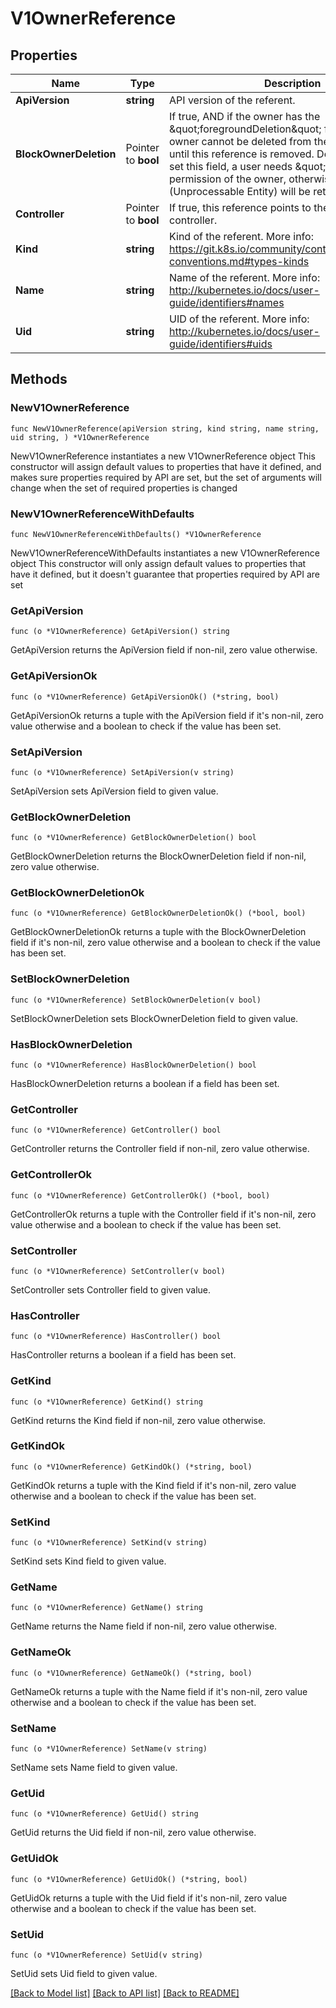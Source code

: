 # V1OwnerReference

## Properties

Name | Type | Description | Notes
------------ | ------------- | ------------- | -------------
**ApiVersion** | **string** | API version of the referent. | 
**BlockOwnerDeletion** | Pointer to **bool** | If true, AND if the owner has the \&quot;foregroundDeletion\&quot; finalizer, then the owner cannot be deleted from the key-value store until this reference is removed. Defaults to false. To set this field, a user needs \&quot;delete\&quot; permission of the owner, otherwise 422 (Unprocessable Entity) will be returned. | [optional] 
**Controller** | Pointer to **bool** | If true, this reference points to the managing controller. | [optional] 
**Kind** | **string** | Kind of the referent. More info: https://git.k8s.io/community/contributors/devel/api-conventions.md#types-kinds | 
**Name** | **string** | Name of the referent. More info: http://kubernetes.io/docs/user-guide/identifiers#names | 
**Uid** | **string** | UID of the referent. More info: http://kubernetes.io/docs/user-guide/identifiers#uids | 

## Methods

### NewV1OwnerReference

`func NewV1OwnerReference(apiVersion string, kind string, name string, uid string, ) *V1OwnerReference`

NewV1OwnerReference instantiates a new V1OwnerReference object
This constructor will assign default values to properties that have it defined,
and makes sure properties required by API are set, but the set of arguments
will change when the set of required properties is changed

### NewV1OwnerReferenceWithDefaults

`func NewV1OwnerReferenceWithDefaults() *V1OwnerReference`

NewV1OwnerReferenceWithDefaults instantiates a new V1OwnerReference object
This constructor will only assign default values to properties that have it defined,
but it doesn't guarantee that properties required by API are set

### GetApiVersion

`func (o *V1OwnerReference) GetApiVersion() string`

GetApiVersion returns the ApiVersion field if non-nil, zero value otherwise.

### GetApiVersionOk

`func (o *V1OwnerReference) GetApiVersionOk() (*string, bool)`

GetApiVersionOk returns a tuple with the ApiVersion field if it's non-nil, zero value otherwise
and a boolean to check if the value has been set.

### SetApiVersion

`func (o *V1OwnerReference) SetApiVersion(v string)`

SetApiVersion sets ApiVersion field to given value.


### GetBlockOwnerDeletion

`func (o *V1OwnerReference) GetBlockOwnerDeletion() bool`

GetBlockOwnerDeletion returns the BlockOwnerDeletion field if non-nil, zero value otherwise.

### GetBlockOwnerDeletionOk

`func (o *V1OwnerReference) GetBlockOwnerDeletionOk() (*bool, bool)`

GetBlockOwnerDeletionOk returns a tuple with the BlockOwnerDeletion field if it's non-nil, zero value otherwise
and a boolean to check if the value has been set.

### SetBlockOwnerDeletion

`func (o *V1OwnerReference) SetBlockOwnerDeletion(v bool)`

SetBlockOwnerDeletion sets BlockOwnerDeletion field to given value.

### HasBlockOwnerDeletion

`func (o *V1OwnerReference) HasBlockOwnerDeletion() bool`

HasBlockOwnerDeletion returns a boolean if a field has been set.

### GetController

`func (o *V1OwnerReference) GetController() bool`

GetController returns the Controller field if non-nil, zero value otherwise.

### GetControllerOk

`func (o *V1OwnerReference) GetControllerOk() (*bool, bool)`

GetControllerOk returns a tuple with the Controller field if it's non-nil, zero value otherwise
and a boolean to check if the value has been set.

### SetController

`func (o *V1OwnerReference) SetController(v bool)`

SetController sets Controller field to given value.

### HasController

`func (o *V1OwnerReference) HasController() bool`

HasController returns a boolean if a field has been set.

### GetKind

`func (o *V1OwnerReference) GetKind() string`

GetKind returns the Kind field if non-nil, zero value otherwise.

### GetKindOk

`func (o *V1OwnerReference) GetKindOk() (*string, bool)`

GetKindOk returns a tuple with the Kind field if it's non-nil, zero value otherwise
and a boolean to check if the value has been set.

### SetKind

`func (o *V1OwnerReference) SetKind(v string)`

SetKind sets Kind field to given value.


### GetName

`func (o *V1OwnerReference) GetName() string`

GetName returns the Name field if non-nil, zero value otherwise.

### GetNameOk

`func (o *V1OwnerReference) GetNameOk() (*string, bool)`

GetNameOk returns a tuple with the Name field if it's non-nil, zero value otherwise
and a boolean to check if the value has been set.

### SetName

`func (o *V1OwnerReference) SetName(v string)`

SetName sets Name field to given value.


### GetUid

`func (o *V1OwnerReference) GetUid() string`

GetUid returns the Uid field if non-nil, zero value otherwise.

### GetUidOk

`func (o *V1OwnerReference) GetUidOk() (*string, bool)`

GetUidOk returns a tuple with the Uid field if it's non-nil, zero value otherwise
and a boolean to check if the value has been set.

### SetUid

`func (o *V1OwnerReference) SetUid(v string)`

SetUid sets Uid field to given value.



[[Back to Model list]](../README.md#documentation-for-models) [[Back to API list]](../README.md#documentation-for-api-endpoints) [[Back to README]](../README.md)


